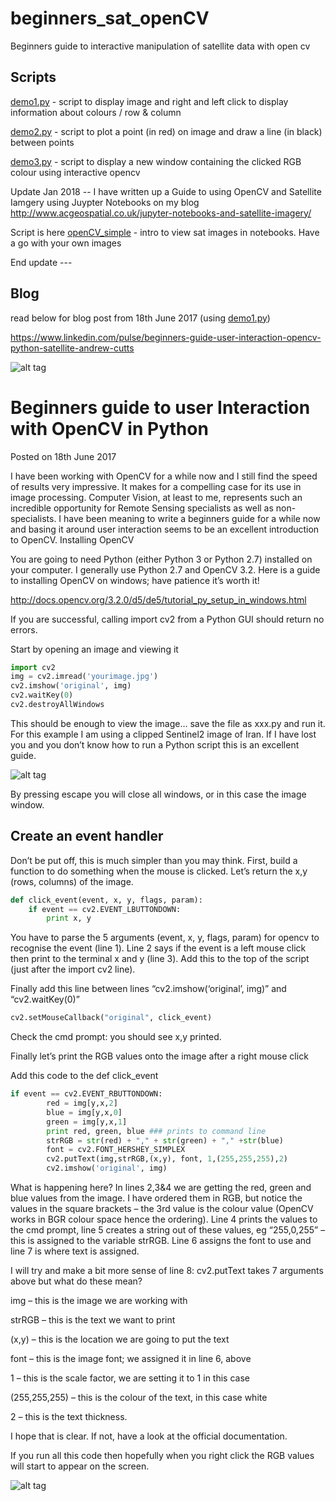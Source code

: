 # beginners_sat_openCV
Beginners guide to interactive manipulation of satellite data with open cv

## Scripts

[demo1.py](https://github.com/acgeospatial/beginners_sat_openCV/blob/master/demo1.py) - script to display image and right and left click to display information about colours / row & column

[demo2.py](https://github.com/acgeospatial/beginners_sat_openCV/blob/master/demo2.py) - script to plot a point (in red) on image and draw a line (in black) between points

[demo3.py](https://github.com/acgeospatial/beginners_sat_openCV/blob/master/demo3.py) - script to display a new window containing the clicked RGB colour using interactive opencv

Update Jan 2018 -- 
I have written up a Guide to using OpenCV and Satellite Iamgery using Juypter Notebooks on my blog http://www.acgeospatial.co.uk/jupyter-notebooks-and-satellite-imagery/

Script is here [openCV_simple](https://github.com/acgeospatial/beginners_sat_openCV/blob/master/OpenCV_Display.ipynb) - intro to view sat images in notebooks. Have a go with your own images

End update ---

## Blog

read below for blog post from 18th June 2017 (using [demo1.py](https://github.com/acgeospatial/beginners_sat_openCV/blob/master/demo1.py))

https://www.linkedin.com/pulse/beginners-guide-user-interaction-opencv-python-satellite-andrew-cutts

![alt tag](http://www.acgeospatial.co.uk/wp-content/uploads/2017/06/Title.png)


# Beginners guide to user Interaction with OpenCV in Python
Posted on 18th June 2017

I have been working with OpenCV for a while now and I still find the speed of results very impressive. It makes for a compelling case for its use in image processing. Computer Vision, at least to me, represents such an incredible opportunity for Remote Sensing specialists as well as non-specialists. I have been meaning to write a beginners guide for a while now and basing it around user interaction seems to be an excellent introduction to OpenCV.
Installing OpenCV

You are going to need Python (either Python 3 or Python 2.7) installed on your computer. I generally use Python 2.7 and OpenCV 3.2. Here is a guide to installing OpenCV on windows; have patience it’s worth it!

http://docs.opencv.org/3.2.0/d5/de5/tutorial_py_setup_in_windows.html

If you are successful, calling import cv2 from a Python GUI should return no errors.

Start by opening an image and viewing it
```python
import cv2
img = cv2.imread('yourimage.jpg')
cv2.imshow('original', img)
cv2.waitKey(0)
cv2.destroyAllWindows
```

This should be enough to view the image… save the file as xxx.py and run it. For this example I am using a clipped Sentinel2 image of Iran. If I have lost you and you don’t know how to run a Python script this is an excellent guide.

![alt tag](http://www.acgeospatial.co.uk/wp-content/uploads/2017/06/sentinel2-768x481.jpg)

By pressing escape you will close all windows, or in this case the image window.

## Create an event handler

Don’t be put off, this is much simpler than you may think. First, build a function to do something when the mouse is clicked. Let’s return the x,y (rows, columns) of the image.
```python
def click_event(event, x, y, flags, param):
    if event == cv2.EVENT_LBUTTONDOWN:
        print x, y
```
        
You have to parse the 5 arguments (event, x, y, flags, param) for opencv to recognise the event (line 1). Line 2 says if the event is a left mouse click then print to the terminal x and y (line 3). Add this to the top of the script (just after the import cv2 line).

Finally add this line between lines “cv2.imshow(‘original’, img)” and “cv2.waitKey(0)”
```python
cv2.setMouseCallback("original", click_event)
```

Check the cmd prompt: you should see x,y printed.

Finally let’s print the RGB values onto the image after a right mouse click

Add this code to the def click_event
```python
if event == cv2.EVENT_RBUTTONDOWN:
        red = img[y,x,2]
        blue = img[y,x,0]
        green = img[y,x,1]
        print red, green, blue ### prints to command line
        strRGB = str(red) + "," + str(green) + "," +str(blue)
        font = cv2.FONT_HERSHEY_SIMPLEX
        cv2.putText(img,strRGB,(x,y), font, 1,(255,255,255),2)
        cv2.imshow('original', img)
```

What is happening here? In lines 2,3&4 we are getting the red, green and blue values from the image. I have ordered them in RGB, but notice the values in the square brackets – the 3rd value is the colour value (OpenCV works in BGR colour space hence the ordering). Line 4 prints the values to the cmd prompt, line 5 creates a string out of these values, eg “255,0,255” – this is assigned to the variable strRGB. Line 6 assigns the font to use and line 7 is where text is assigned.

I will try and make a bit more sense of line 8: cv2.putText takes 7 arguments above but what do these mean?

img – this is the image we are working with

strRGB – this is the text we want to print

(x,y) – this is the location we are going to put the text

font – this is the image font; we assigned it in line 6, above

1 – this is the scale factor, we are setting it to 1 in this case

(255,255,255) – this is the colour of the text, in this case white

2 – this is the text thickness.

I hope that is clear. If not, have a look at the official documentation.

If you run all this code then hopefully when you right click the RGB values will start to appear on the screen.

![alt tag](http://www.acgeospatial.co.uk/wp-content/uploads/2017/06/Title.png)

